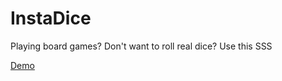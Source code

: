 InstaDice
=========

Playing board games? Don't want to roll real dice? Use this SSS

[Demo](http://xta.github.com/InstaDice/)